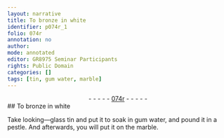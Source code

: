 ```yaml
---
layout: narrative
title: To bronze in white
identifier: p074r_1
folio: 074r
annotation: no
author:
mode: annotated
editor: GR8975 Seminar Participants
rights: Public Domain
categories: []
tags: [tin, gum water, marble]
---
```


 <div class="folio" align="center">- - - - - <a href="http://gallica.bnf.fr/ark:/12148/btv1b10500001g/f153.image" target="_blank">074r</a> - - - - - </div> 
## To bronze in white

 
Take looking—glass <span class="material">tin</span> and put it to soak in <span class="material">gum water</span>, and pound it in a <span class="tool">pestle</span>. And afterwards, you will put it on the <span class="material">marble</span>.
 